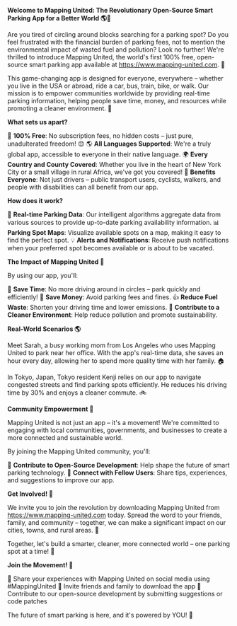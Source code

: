 **Welcome to Mapping United: The Revolutionary Open-Source Smart Parking App for a Better World 🌎🚗**

Are you tired of circling around blocks searching for a parking spot? Do you feel frustrated with the financial burden of parking fees, not to mention the environmental impact of wasted fuel and pollution? Look no further! We're thrilled to introduce Mapping United, the world's first 100% free, open-source smart parking app available at https://www.mapping-united.com. 🌟

This game-changing app is designed for everyone, everywhere – whether you live in the USA or abroad, ride a car, bus, train, bike, or walk. Our mission is to empower communities worldwide by providing real-time parking information, helping people save time, money, and resources while promoting a cleaner environment. 🌟

**What sets us apart?**

🚀 **100% Free**: No subscription fees, no hidden costs – just pure, unadulterated freedom! 😊
🌎 **All Languages Supported**: We're a truly global app, accessible to everyone in their native language.
🌍 **Every Country and County Covered**: Whether you live in the heart of New York City or a small village in rural Africa, we've got you covered!
💚 **Benefits Everyone**: Not just drivers – public transport users, cyclists, walkers, and people with disabilities can all benefit from our app.

**How does it work?**

🤔 **Real-time Parking Data**: Our intelligent algorithms aggregate data from various sources to provide up-to-date parking availability information.
📊 **Parking Spot Maps**: Visualize available spots on a map, making it easy to find the perfect spot.
💡 **Alerts and Notifications**: Receive push notifications when your preferred spot becomes available or is about to be vacated.

**The Impact of Mapping United 🌈**

By using our app, you'll:

🚗 **Save Time**: No more driving around in circles – park quickly and efficiently!
💸 **Save Money**: Avoid parking fees and fines.
👍 **Reduce Fuel Waste**: Shorten your driving time and lower emissions.
🌟 **Contribute to a Cleaner Environment**: Help reduce pollution and promote sustainability.

**Real-World Scenarios 🌎**

Meet Sarah, a busy working mom from Los Angeles who uses Mapping United to park near her office. With the app's real-time data, she saves an hour every day, allowing her to spend more quality time with her family. 🏠

In Tokyo, Japan, Tokyo resident Kenji relies on our app to navigate congested streets and find parking spots efficiently. He reduces his driving time by 30% and enjoys a cleaner commute. 🚲

**Community Empowerment 🌟**

Mapping United is not just an app – it's a movement! We're committed to engaging with local communities, governments, and businesses to create a more connected and sustainable world.

By joining the Mapping United community, you'll:

🤝 **Contribute to Open-Source Development**: Help shape the future of smart parking technology.
💬 **Connect with Fellow Users**: Share tips, experiences, and suggestions to improve our app.

**Get Involved! 🚀**

We invite you to join the revolution by downloading Mapping United from https://www.mapping-united.com today. Spread the word to your friends, family, and community – together, we can make a significant impact on our cities, towns, and rural areas. 🌟

Together, let's build a smarter, cleaner, more connected world – one parking spot at a time! 💚

**Join the Movement! 🎉**

💬 Share your experiences with Mapping United on social media using #MappingUnited
📣 Invite friends and family to download the app
👥 Contribute to our open-source development by submitting suggestions or code patches

The future of smart parking is here, and it's powered by YOU! 🌟